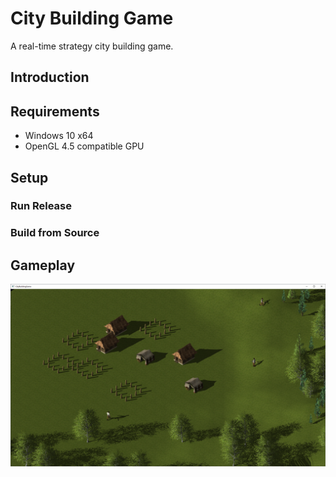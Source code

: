 # City Building Game

A real-time strategy city building game.

## Introduction



## Requirements

* Windows 10 x64
* OpenGL 4.5 compatible GPU

## Setup
### Run Release
### Build from Source

## Gameplay

![Graph](media/screenshot1.png)

